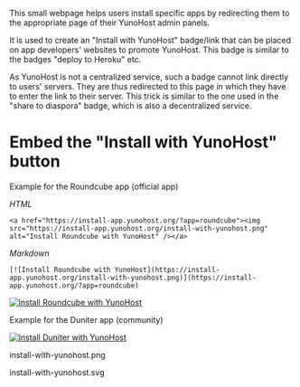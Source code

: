 This small webpage helps users install specific apps by redirecting them to the appropriate page of their YunoHost admin panels.

It is used to create an "Install with YunoHost" badge/link that can be placed on app developers' websites to promote YunoHost. This badge is similar to the badges "deploy to Heroku" etc.

As YunoHost is not a centralized service, such a badge cannot link directly to users' servers. They are thus redirected to this page in which they have to enter the link to their server. This trick is similar to the one used in the "share to diaspora" badge, which is also a decentralized service.


# Embed the "Install with YunoHost" button

Example for the Roundcube app (official app)

*HTML*

`<a href="https://install-app.yunohost.org/?app=roundcube"><img src="https://install-app.yunohost.org/install-with-yunohost.png" alt="Install Roundcube with YunoHost" /></a>`

*Markdown*

`[![Install Roundcube with YunoHost](https://install-app.yunohost.org/install-with-yunohost.png)](https://install-app.yunohost.org/?app=roundcube)`

[![Install Roundcube with YunoHost](https://install-app.yunohost.org/install-with-yunohost.svg)](https://install-app.yunohost.org/?app=roundcube)

Example for the Duniter app (community)

[![Install Duniter with YunoHost](https://install-app.yunohost.org/install-with-yunohost.svg)](https://install-app.yunohost.org/?app=duniter)

install-with-yunohost.png

install-with-yunohost.svg
